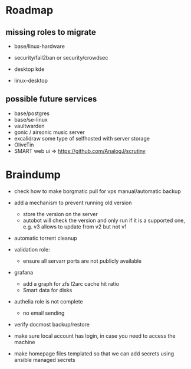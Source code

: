 # Roadmap

## missing roles to migrate
* base/linux-hardware 
* security/fail2ban or security/crowdsec

* desktop kde
* linux-desktop


## possible future services

* base/postgres
* base/se-linux
* vaultwarden
* gonic / airsonic music server
* excalidraw some type of selfhosted with server storage
* OliveTin
* SMART web ui => https://github.com/AnalogJ/scrutiny

# Braindump

* check how to make borgmatic pull for vps manual/automatic backup
* add a mechanism to prevent running old version
    * store the version on the server
    * autobot will check the version and only run if it is a supported one, e.g. v3 allows to update from v2 but not v1

* automatic torrent cleanup
* validation role:
    * ensure all servarr ports are not publicly available

* grafana
    * add a graph for zfs l2arc cache hit ratio
    * Smart data for disks

* authelia role is not complete
    * no email sending

* verify docmost backup/restore
* make sure local account has login, in case you need to access the machine
* make homepage files templated so that we can add secrets using ansible managed secrets

